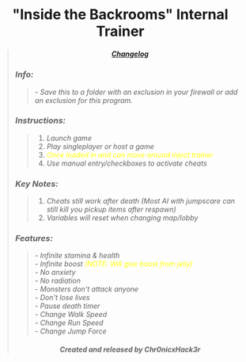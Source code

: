 # <center> "Inside the Backrooms" Internal Trainer </center>
>##### <center> ***[Changelog](https://github.com/Chr0nicxhack3r/Trainer-Releases/blob/main/Inside-the-Backrooms/Internal-Trainer/.github/SECURITY.md)*** </center>
>### ***Info:***
>>*- Save this to a folder with an exclusion in your firewall or add an exclusion for this program.*<br>
>### ***Instructions:***
>>1. *Launch game*
>>2. *Play singleplayer or host a game*
>>3. *<span style="color: yellow;">Once loaded in and can move around inject trainer</span>*
>>4. *Use manual entry/checkboxes to activate cheats*
>### ***Key Notes:***
>>1. *Cheats still work after death (Most AI with jumpscare can still kill you pickup  items after respawn)*
>>2. *Variables will reset when changing map/lobby*
>### ***Features:***
>>*- Infinite stamina & health*<br>
>>*- Infinite boost <span style="color: yellow;">(NOTE: Will give boost from jelly)</span>*<br>
>>*- No anxiety*<br>
>>*- No radiation*<br>
>>*- Monsters don't attack anyone*<br>
>>*- Don't lose lives*<br>
>>*- Pause death timer*<br>
>>*- Change Walk Speed*<br>
>>*- Change Run Speed*<br>
>>*- Change Jump Force*<br>
>###### <center> ***Created and released by Chr0nicxHack3r*** </center>
